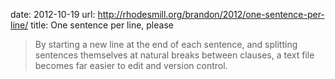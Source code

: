 date: 2012-10-19
url: http://rhodesmill.org/brandon/2012/one-sentence-per-line/
title: One sentence per line, please

> By starting a new line at the end of each sentence, and splitting sentences themselves at natural breaks between clauses, a text file becomes far easier to edit and version control.